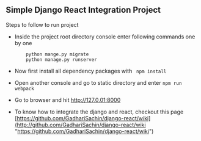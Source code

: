 ## Simple Django React Integration Project


Steps to follow to run project

- Inside the project root directory console enter following commands one by one
	```
    	python mange.py migrate
        python manage.py runserver
    ```
    
 - Now first install all dependency packages with 
 	` npm install`
    
 - Open another console and go to static directory and enter
 	`npm run webpack` 
    
 - Go to browser and hit http://127.0.01:8000
 
 - To know how to integrate the django and react, checkout this page [https://github.com/GadhariSachin/django-react/wiki](http://github.com/GadhariSachin/django-react/wiki "https://github.com/GadhariSachin/django-react/wiki")
